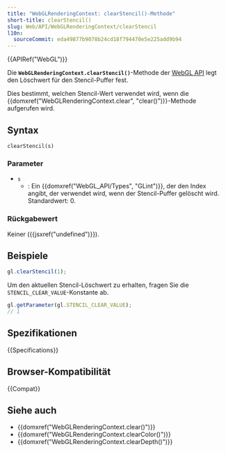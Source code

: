 ```yaml
---
title: "WebGLRenderingContext: clearStencil()-Methode"
short-title: clearStencil()
slug: Web/API/WebGLRenderingContext/clearStencil
l10n:
  sourceCommit: eda49877b9078b24cd18f794470e5e225add9b94
---
```


{{APIRef("WebGL")}}

Die **`WebGLRenderingContext.clearStencil()`**-Methode der [WebGL API](/de/docs/Web/API/WebGL_API) legt den Löschwert für den Stencil-Puffer fest.

Dies bestimmt, welchen Stencil-Wert verwendet wird, wenn die {{domxref("WebGLRenderingContext.clear", "clear()")}}-Methode aufgerufen wird.

## Syntax

```js-nolint
clearStencil(s)
```

### Parameter

- `s`
  - : Ein {{domxref("WebGL_API/Types", "GLint")}}, der den Index angibt, der verwendet wird, wenn der Stencil-Puffer gelöscht wird. Standardwert: 0.

### Rückgabewert

Keiner ({{jsxref("undefined")}}).

## Beispiele

```js
gl.clearStencil(1);
```

Um den aktuellen Stencil-Löschwert zu erhalten, fragen Sie die `STENCIL_CLEAR_VALUE`-Konstante ab.

```js
gl.getParameter(gl.STENCIL_CLEAR_VALUE);
// 1
```

## Spezifikationen

{{Specifications}}

## Browser-Kompatibilität

{{Compat}}

## Siehe auch

- {{domxref("WebGLRenderingContext.clear()")}}
- {{domxref("WebGLRenderingContext.clearColor()")}}
- {{domxref("WebGLRenderingContext.clearDepth()")}}
